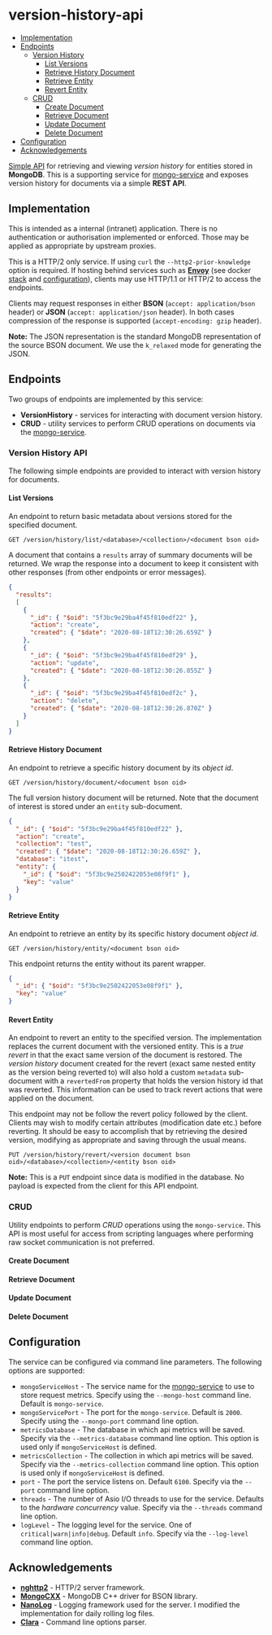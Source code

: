 # version-history-api

* [Implementation](#implementation)
* [Endpoints](#endpoints)
    * [Version History](#version-history-api)
        * [List Versions](#list-versions)
        * [Retrieve History Document](#retrieve-history-document)
        * [Retrieve Entity](#retrieve-entity)
        * [Revert Entity](#revert-entity)
    * [CRUD](#crud)
        * [Create Document](#create-document)
        * [Retrieve Document](#retrieve-document)
        * [Update Document](#update-document)
        * [Delete Document](#delete-document)
* [Configuration](#configuration)
* [Acknowledgements](#acknowledgements)

[Simple API](openapi.yaml) for retrieving and viewing *version history* for
entities stored in **MongoDB**.  This is a supporting service for
[mongo-service](https://github.com/sptrakesh/mongo-service) 
and exposes version history for documents via a simple **REST API**.

## Implementation
This is intended as a internal (intranet) application.  There is no authentication
or authorisation implemented or enforced.  Those may be applied as appropriate
by upstream proxies.

This is a HTTP/2 only service.  If using `curl` the `--http2-prior-knowledge`
option is required.  If hosting behind services such as
**[Envoy](https://www.envoyproxy.io/)** (see docker
[stack](docker/stack.yml) and [configuration](docker/envoy.yml)),
clients may use HTTP/1.1 or HTTP/2 to access the endpoints.

Clients may request responses in either **BSON** (`accept: application/bson` header)
or **JSON** (`accept: application/json` header).  In both cases compression
of the response is supported (`accept-encoding: gzip` header).

**Note:** The JSON representation is the standard MongoDB representation of the
source BSON document.  We use the `k_relaxed` mode for generating the JSON.

## Endpoints
Two groups of endpoints are implemented by this service:
* **VersionHistory** - services for interacting with document version history.
* **CRUD** - utility services to perform CRUD operations on documents via the
[mongo-service](https://github.com/sptrakesh/mongo-service).

### Version History API
The following simple endpoints are provided to interact with version history for
documents.

#### List Versions
An endpoint to return basic metadata about versions stored for the specified
document.

```shell script
GET /version/history/list/<database>/<collection>/<document bson oid>
```

A document that contains a `results` array of summary documents will be returned.
We wrap the response into a document to keep it consistent with other responses
(from other endpoints or error messages).

```json
{
  "results":
  [
    {
      "_id": { "$oid": "5f3bc9e29ba4f45f810edf22" },
      "action": "create",
      "created": { "$date": "2020-08-18T12:30:26.659Z" }
    },
    {
      "_id": { "$oid": "5f3bc9e29ba4f45f810edf29" },
      "action": "update",
      "created": { "$date": "2020-08-18T12:30:26.855Z" }
    },
    {
      "_id": { "$oid": "5f3bc9e29ba4f45f810edf2c" },
      "action": "delete",
      "created": { "$date": "2020-08-18T12:30:26.870Z" }
    }
  ]
}
```

#### Retrieve History Document
An endpoint to retrieve a specific history document by its *object id*.

```shell script
GET /version/history/document/<document bson oid>
```

The full version history document will be returned.  Note that the document of
interest is stored under an `entity` sub-document.

```json
{
  "_id": { "$oid": "5f3bc9e29ba4f45f810edf22" },
  "action": "create",
  "collection": "test",
  "created": { "$date": "2020-08-18T12:30:26.659Z" },
  "database": "itest",
  "entity": {
    "_id": { "$oid": "5f3bc9e2502422053e08f9f1" },
    "key": "value"
  }
}
```

#### Retrieve Entity
An endpoint to retrieve an entity by its specific history document *object id*.

```shell script
GET /version/history/entity/<document bson oid>
```

This endpoint returns the entity without its parent wrapper.

```json
{
  "_id": { "$oid": "5f3bc9e2502422053e08f9f1" },
  "key": "value"
}
```

#### Revert Entity
An endpoint to revert an entity to the specified version. The implementation
replaces the current document with the versioned entity.
This is a *true revert* in that the exact same version of the document is restored.
The *version history* document created for the revert (exact same nested entity
as the version being reverted to) will also hold a custom `metadata` sub-document
with a `revertedFrom` property that holds the version history id that was reverted.
This information can be used to track revert actions that were applied on the document.

This endpoint may not be follow the revert policy followed by the client.
Clients may wish to modify certain attributes (modification date etc.) before
reverting.  It should be easy to accomplish that by retrieving the desired
version, modifying as appropriate and saving through the usual means.

```shell script
PUT /version/history/revert/<version document bson oid>/<database>/<collection>/<entity bson oid>
```

**Note:** This is a `PUT` endpoint since data is modified in the database.  No
payload is expected from the client for this API endpoint.

### CRUD
Utility endpoints to perform *CRUD* operations using the `mongo-service`.  This
API is most useful for access from scripting languages where performing raw
socket communication is not preferred.

#### Create Document

#### Retrieve Document

#### Update Document

#### Delete Document

## Configuration
The service can be configured via command line parameters.  The following options
are supported:
* `mongoServiceHost` - The service name for the [mongo-service](https://github.com/sptrakesh/mongo-service)
to use to store request metrics. Specify using the `--mongo-host` command line.
Default is `mongo-service`.
* `mongoServicePort` - The port for the `mongo-service`.  Default is `2000`.
Specify using the `--mongo-port` command line option.
* `metricsDatabase` - The database in which api metrics will be saved.  Specify
via the `--metrics-database` command line option.  This option is used only if
`mongoServiceHost` is defined.
* `metricsCollection` - The collection in which api metrics will be saved.  Specify
via the `--metrics-collection` command line option.  This option is used only if
`mongoServiceHost` is defined.
* `port` - The port the service listens on.  Default `6100`.  Specify via the
`--port` command line option.
* `threads` - The number of Asio I/O threads to use for the service.  Defaults
to the *hardware concurrency* value.  Specify via the `--threads` command line option.
* `logLevel` - The logging level for the service.  One of `critical|warn|info|debug`.
Default `info`.  Specify via the `--log-level` command line option.

## Acknowledgements
* **[nghttp2](https://github.com/nghttp2/nghttp2)** - HTTP/2 server framework.
* **[MongoCXX](http://mongocxx.org/)** - MongoDB C++ driver for BSON library.
* **[NanoLog](https://github.com/Iyengar111/NanoLog)** - Logging framework used
for the server.  I modified the implementation for daily rolling log files.
* **[Clara](https://github.com/catchorg/Clara)** - Command line options parser.

